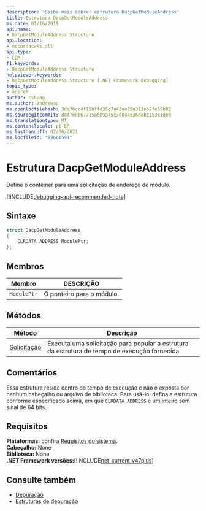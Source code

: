 ```yaml
---
description: 'Saiba mais sobre: estrutura DacpGetModuleAddress'
title: Estrutura DacpGetModuleAddress
ms.date: 01/16/2019
api.name:
- DacpGetModuleAddress Structure
api.location:
- mscordacwks.dll
api.type:
- COM
f1.keywords:
- DacpGetModuleAddress Structure
helpviewer.keywords:
- DacpGetModuleAddress Structure [.NET Framework debugging]
topic_type:
- apiref
author: cshung
ms.author: andrewau
ms.openlocfilehash: 3de76cc4f15bffd35d7a43ae25a313eb2fe59b82
ms.sourcegitcommit: ddf7edb67715a5b9a45e3dd44536dabc153c1de0
ms.translationtype: MT
ms.contentlocale: pt-BR
ms.lasthandoff: 02/06/2021
ms.locfileid: "99661591"
---
```

# <a name="dacpgetmoduleaddress-structure"></a>Estrutura DacpGetModuleAddress

Define o contêiner para uma solicitação de endereço de módulo.

[!INCLUDE[debugging-api-recommended-note](../../../../includes/debugging-api-recommended-note.md)]

## <a name="syntax"></a>Sintaxe

```cpp
struct DacpGetModuleAddress
{
    CLRDATA_ADDRESS ModulePtr;
};
```

## <a name="members"></a>Membros

| Membro      | DESCRIÇÃO                |
| ----------- | -------------------------- |
| `ModulePtr` | O ponteiro para o módulo. |

## <a name="methods"></a>Métodos

| Método                                                                                               | Descrição                                                                    |
| ---------------------------------------------------------------------------------------------------- | ------------------------------------------------------------------------------ |
| [Solicitação](dacpgetmoduleaddress-request-method.md) | Executa uma solicitação para popular a estrutura da estrutura de tempo de execução fornecida. |

## <a name="remarks"></a>Comentários

Essa estrutura reside dentro do tempo de execução e não é exposta por nenhum cabeçalho ou arquivo de biblioteca. Para usá-lo, defina a estrutura conforme especificado acima, em que `CLRDATA_ADDRESS` é um inteiro sem sinal de 64 bits.

## <a name="requirements"></a>Requisitos

**Plataformas:** confira [Requisitos do sistema](../../get-started/system-requirements.md).  
**Cabeçalho:** None  
**Biblioteca:** None  
**.NET Framework versões:**[!INCLUDE[net_current_v47plus](../../../../includes/net-current-v47plus.md)]  

## <a name="see-also"></a>Consulte também

- [Depuração](index.md)
- [Estruturas de depuração](debugging-structures.md)
